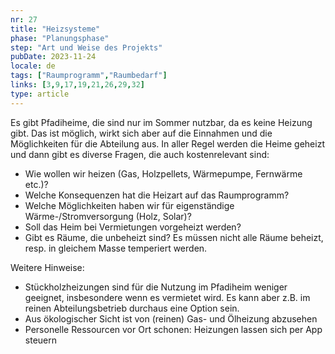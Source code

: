 ```yaml
---
nr: 27
title: "Heizsysteme"
phase: "Planungsphase"
step: "Art und Weise des Projekts"
pubDate: 2023-11-24
locale: de
tags: ["Raumprogramm","Raumbedarf"]
links: [3,9,17,19,21,26,29,32]
type: article
---
```


Es gibt Pfadiheime, die sind nur im Sommer nutzbar, da es keine Heizung gibt. Das ist möglich, wirkt sich aber auf die Einnahmen und die Möglichkeiten für die Abteilung aus. In aller Regel werden die Heime geheizt und dann gibt es diverse Fragen, die auch kostenrelevant sind:

- Wie wollen wir heizen (Gas, Holzpellets, Wärmepumpe, Fernwärme etc.)?
- Welche Konsequenzen hat die Heizart auf das Raumprogramm?  
- Welche Möglichkeiten haben wir für eigenständige Wärme-/Stromversorgung (Holz, Solar)?
- Soll das Heim bei Vermietungen vorgeheizt werden?
- Gibt es Räume, die unbeheizt sind? Es müssen nicht alle Räume beheizt, resp. in gleichem Masse temperiert werden.

Weitere Hinweise:  

- Stückholzheizungen sind für die Nutzung im Pfadiheim weniger geeignet, insbesondere wenn es vermietet wird. Es kann aber z.B. im reinen Abteilungsbetrieb durchaus eine Option sein.
- Aus ökologischer Sicht ist von (reinen) Gas- und Ölheizung abzusehen
- Personelle Ressourcen vor Ort schonen: Heizungen lassen sich per App steuern
